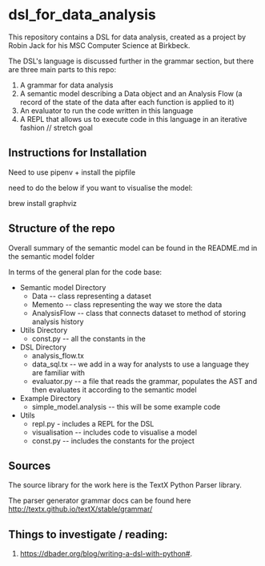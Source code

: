 # dsl_for_data_analysis

This repository contains a DSL for data analysis, created as a project by Robin Jack for his MSC Computer Science at Birkbeck.

The DSL's language is discussed further in the grammar section,
but there are three main parts to this repo:
1. A grammar for data analysis 
2. A semantic model describing a Data object and an Analysis Flow (a record of the state of the data after each function is applied to it)
3. An evaluator to run the code written in this language
4. A REPL that allows us to execute code in this language in an iterative fashion // stretch goal 

## Instructions for Installation
Need to use pipenv + install the pipfile

need to do the below if you want to visualise the model:
 
brew install graphviz


## Structure of the repo
Overall summary of the semantic model can be found in the README.md in the semantic model folder

In terms of the general plan for the code base:
* Semantic model Directory
    * Data -- class representing a dataset
    * Memento -- class representing the way we store the data
    * AnalysisFlow -- class that connects dataset to method of storing analysis history
* Utils Directory
    * const.py -- all the constants in the 
* DSL Directory
    * analysis_flow.tx
    * data_sql.tx -- we add in a way for analysts to use a language they are familiar with
    * evaluator.py -- a file that reads the grammar, populates the AST
    and then evaluates it according to the semantic model
* Example Directory
    * simple_model.analysis -- this will be some example code
* Utils
    * repl.py - includes a REPL for the DSL
    * visualisation -- includes code to visualise a model
    * const.py -- includes the constants for the project



## Sources
The source library for the work here is the TextX Python Parser library.

The parser generator grammar docs can be found here 
http://textx.github.io/textX/stable/grammar/


##  Things to investigate / reading:
1. https://dbader.org/blog/writing-a-dsl-with-python#.

